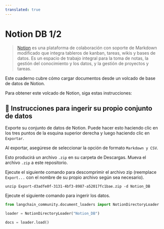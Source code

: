 ```yaml
---
translated: true
---
```


# Notion DB 1/2

>[Notion](https://www.notion.so/) es una plataforma de colaboración con soporte de Markdown modificado que integra tableros de kanban, tareas, wikis y bases de datos. Es un espacio de trabajo integral para la toma de notas, la gestión del conocimiento y los datos, y la gestión de proyectos y tareas.

Este cuaderno cubre cómo cargar documentos desde un volcado de base de datos de Notion.

Para obtener este volcado de Notion, siga estas instrucciones:

## 🧑 Instrucciones para ingerir su propio conjunto de datos

Exporte su conjunto de datos de Notion. Puede hacer esto haciendo clic en los tres puntos de la esquina superior derecha y luego haciendo clic en `Exportar`.

Al exportar, asegúrese de seleccionar la opción de formato `Markdown y CSV`.

Esto producirá un archivo `.zip` en su carpeta de Descargas. Mueva el archivo `.zip` a este repositorio.

Ejecute el siguiente comando para descomprimir el archivo zip (reemplace `Export...` con el nombre de su propio archivo según sea necesario).

```shell
unzip Export-d3adfe0f-3131-4bf3-8987-a52017fc1bae.zip -d Notion_DB
```

Ejecute el siguiente comando para ingerir los datos.

```python
from langchain_community.document_loaders import NotionDirectoryLoader
```

```python
loader = NotionDirectoryLoader("Notion_DB")
```

```python
docs = loader.load()
```

